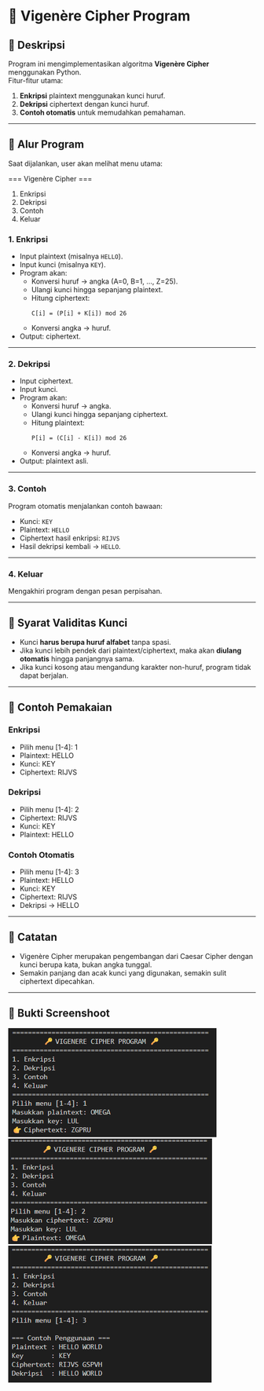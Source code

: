 # 🔐 Vigenère Cipher Program

## 📌 Deskripsi
Program ini mengimplementasikan algoritma **Vigenère Cipher** menggunakan Python.  
Fitur-fitur utama:
1. **Enkripsi** plaintext menggunakan kunci huruf.  
2. **Dekripsi** ciphertext dengan kunci huruf.  
3. **Contoh otomatis** untuk memudahkan pemahaman.  

---

## 📌 Alur Program
Saat dijalankan, user akan melihat menu utama:

=== Vigenère Cipher ===

1. Enkripsi  
2. Dekripsi  
3. Contoh  
4. Keluar  

### 1. Enkripsi
- Input plaintext (misalnya `HELLO`).  
- Input kunci (misalnya `KEY`).  
- Program akan:  
  - Konversi huruf → angka (A=0, B=1, ..., Z=25).  
  - Ulangi kunci hingga sepanjang plaintext.  
  - Hitung ciphertext:  
    ```
    C[i] = (P[i] + K[i]) mod 26
    ```
  - Konversi angka → huruf.  
- Output: ciphertext.

---

### 2. Dekripsi
- Input ciphertext.  
- Input kunci.  
- Program akan:  
  - Konversi huruf → angka.  
  - Ulangi kunci hingga sepanjang ciphertext.  
  - Hitung plaintext:  
    ```
    P[i] = (C[i] - K[i]) mod 26
    ```
  - Konversi angka → huruf.  
- Output: plaintext asli.

---

### 3. Contoh
Program otomatis menjalankan contoh bawaan:
- Kunci: `KEY`  
- Plaintext: `HELLO`  
- Ciphertext hasil enkripsi: `RIJVS`  
- Hasil dekripsi kembali → `HELLO`.

---

### 4. Keluar
Mengakhiri program dengan pesan perpisahan.

---

## 📌 Syarat Validitas Kunci
- Kunci **harus berupa huruf alfabet** tanpa spasi.  
- Jika kunci lebih pendek dari plaintext/ciphertext, maka akan **diulang otomatis** hingga panjangnya sama.  
- Jika kunci kosong atau mengandung karakter non-huruf, program tidak dapat berjalan.

---

## 📌 Contoh Pemakaian
### Enkripsi

- Pilih menu [1-4]: 1  
- Plaintext: HELLO  
- Kunci: KEY  
- Ciphertext: RIJVS  

### Dekripsi

- Pilih menu [1-4]: 2  
- Ciphertext: RIJVS  
- Kunci: KEY  
- Plaintext: HELLO  

### Contoh Otomatis

- Pilih menu [1-4]: 3  
- Plaintext: HELLO  
- Kunci: KEY  
- Ciphertext: RIJVS  
- Dekripsi → HELLO  

---

## 📌 Catatan
- Vigenère Cipher merupakan pengembangan dari Caesar Cipher dengan kunci berupa kata, bukan angka tunggal.  
- Semakin panjang dan acak kunci yang digunakan, semakin sulit ciphertext dipecahkan.  

---

## 📌 Bukti Screenshoot
![Enkripsi](Screenshots/Enkripsi.png)  
![Dekripsi](Screenshots/Dekripsi.png)  
![Contoh](Screenshots/Contoh.png)  
